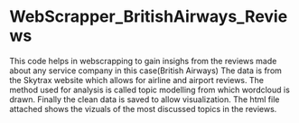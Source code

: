 # WebScrapper_BritishAirways_Reviews
This code helps in webscrapping to gain insighs from the reviews made about any service company in this case(British Airways) 
The data is from the Skytrax website which allows for airline and airport reviews. 
The method used for analysis is called topic modelling from which wordcloud is drawn. 
Finally the clean data is saved to allow visualization.
The html file attached shows the vizuals of the most discussed topics in the reviews. 
